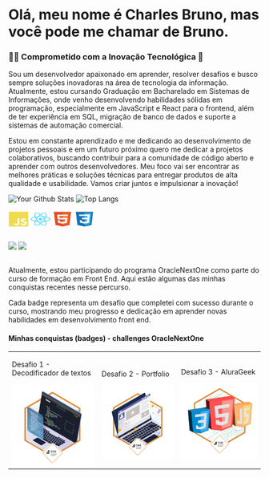 <h1>Olá, meu nome é Charles Bruno, mas você pode me chamar de Bruno.</h1>

<h3>👨‍💻 Comprometido com a Inovação Tecnológica 🚀</h3>

<p>
  Sou um desenvolvedor apaixonado em aprender, resolver desafios e busco sempre soluções inovadoras na área de tecnologia da informação. Atualmente, estou cursando Graduação em Bacharelado em Sistemas de Informações, onde venho desenvolvendo habilidades sólidas em programação, especialmente em JavaScript e React para o frontend, além de ter experiência em SQL, migração de banco de dados e suporte a sistemas de automação comercial.

  Estou em constante aprendizado e me dedicando ao desenvolvimento de projetos pessoais e em um futuro próximo quero me dedicar a projetos colaborativos, buscando contribuir para a comunidade de código aberto e aprender com outros desenvolvedores. Meu foco vai ser encontrar as melhores práticas e soluções técnicas para entregar produtos de alta qualidade e usabilidade.
  Vamos criar juntos e impulsionar a inovação!
</p>

<div>
  <img height="180em" src="https://github-readme-stats.vercel.app/api?username=charlesbrcosta&show_icons=true&theme=dark&include_all_commits=true&count_private=true" alt="Your Github Stats">  
  <img height="180em" src="https://github-readme-stats.vercel.app/api/top-langs/?username=charlesbrcosta&layout=compact&theme=dark&langs_count=10&card_width=400&custom_height=300" alt="Top Langs">
</div>

<div style="display: inline_block"><br>
  <img align="center" alt="Bruno-Js" height="30" width="40" src="https://raw.githubusercontent.com/devicons/devicon/master/icons/javascript/javascript-plain.svg">
  <img align="center" alt="Bruno-React" height="30" width="40" src="https://raw.githubusercontent.com/devicons/devicon/master/icons/react/react-original.svg">
  <img align="center" alt="Bruno-HTML" height="30" width="40" src="https://raw.githubusercontent.com/devicons/devicon/master/icons/html5/html5-original.svg">
  <img align="center" alt="Bruno-CSS" height="30" width="40" src="https://raw.githubusercontent.com/devicons/devicon/master/icons/css3/css3-original.svg">
</div>
  
  ##
 
<div> 
  <a href = "mailto:charlesbrcosta@gmail.com"><img src="https://img.shields.io/badge/-Gmail-%23333?style=for-the-badge&logo=gmail&logoColor=white" target="_blank"></a>
  <a href="https://www.linkedin.com/in/charlesbrcosta" target="_blank"><img src="https://img.shields.io/badge/-LinkedIn-%230077B5?style=for-the-badge&logo=linkedin&logoColor=white" target="_blank"></a>   
</div>

##

<p>Atualmente, estou participando do programa OracleNextOne como parte do curso de formação em Front End. Aqui estão algumas das minhas conquistas recentes nesse percurso.</p>
<p>Cada badge representa um desafio que completei com sucesso durante o curso, mostrando meu progresso e dedicação em aprender novas habilidades em desenvolvimento front end.</p>

<h4>Minhas conquistas (badges) - challenges OracleNextOne</h4>

<table>
  <tr>
    <td>
      <p>Desafio 1 - Decodificador de textos</p>
      <img align="center" alt="Challenge 1 - Decodificador de textos" width="250" src="https://github.com/charlesbrcosta/charlesbrcosta/blob/main/Badge-Challenge1-%20Decodificador.png">
    </td>
    <td>
      <p>Desafio 2 - Portfolio</p>
      <img align="center" alt="Challenge 2 - Portfolio" width="250" src="https://github.com/charlesbrcosta/charlesbrcosta/blob/main/Badge-Challenge2-Portfolio.png">
    </td>
    <td>
      <p>Desafio 3 - AluraGeek</p>
      <img align="center" alt="Challenge 3 - AluraGeek" width="250" src="https://github.com/charlesbrcosta/charlesbrcosta/blob/main/Badge-Challenge3-AluraGeek.png">
    </td>
  </tr>
</table>
